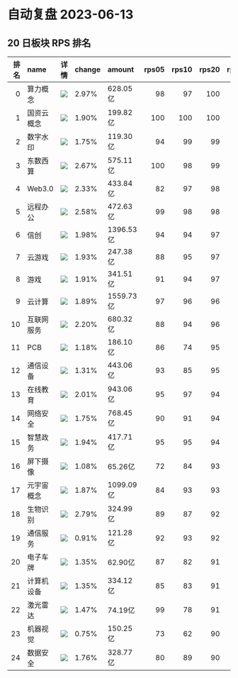 # 自动复盘 2023-06-13
## 20 日板块 RPS 排名
|   排名 | name       | 详情                                                                                                | change   | amount    |   rps05 |   rps10 |   rps20 |   rps50 |   rps120 |   rps250 | volume      |
|-------:|:-----------|:----------------------------------------------------------------------------------------------------|:---------|:----------|--------:|--------:|--------:|--------:|---------:|---------:|:------------|
|      0 | 算力概念   | ![](https://sykent-blog-image.oss-cn-beijing.aliyuncs.com/quant/image/2023/6/1686645419775-tmp.jpg) | 2.97%    | 628.05亿  |      98 |      97 |     100 |     100 |        0 |        0 | 2178.15万手 |
|      1 | 国资云概念 | ![](https://sykent-blog-image.oss-cn-beijing.aliyuncs.com/quant/image/2023/6/1686645421191-tmp.jpg) | 1.90%    | 199.82亿  |     100 |     100 |     100 |      88 |       98 |      100 | 996.76万手  |
|      2 | 数字水印   | ![](https://sykent-blog-image.oss-cn-beijing.aliyuncs.com/quant/image/2023/6/1686645421863-tmp.jpg) | 1.75%    | 119.30亿  |      94 |      99 |      99 |      93 |        0 |        0 | 707.00万手  |
|      3 | 东数西算   | ![](https://sykent-blog-image.oss-cn-beijing.aliyuncs.com/quant/image/2023/6/1686645422817-tmp.jpg) | 2.67%    | 575.11亿  |     100 |      98 |      99 |      97 |       99 |       99 | 3074.20万手 |
|      4 | Web3.0     | ![](https://sykent-blog-image.oss-cn-beijing.aliyuncs.com/quant/image/2023/6/1686645423687-tmp.jpg) | 2.33%    | 433.84亿  |      82 |      97 |      98 |      97 |      100 |        0 | 2966.76万手 |
|      5 | 远程办公   | ![](https://sykent-blog-image.oss-cn-beijing.aliyuncs.com/quant/image/2023/6/1686645424657-tmp.jpg) | 2.58%    | 472.63亿  |      99 |      98 |      98 |      92 |       98 |       98 | 2228.13万手 |
|      6 | 信创       | ![](https://sykent-blog-image.oss-cn-beijing.aliyuncs.com/quant/image/2023/6/1686645425418-tmp.jpg) | 1.98%    | 1396.53亿 |      94 |      94 |      97 |      89 |       96 |        0 | 7047.79万手 |
|      7 | 云游戏     | ![](https://sykent-blog-image.oss-cn-beijing.aliyuncs.com/quant/image/2023/6/1686645426440-tmp.jpg) | 1.93%    | 247.38亿  |      88 |      95 |      97 |      99 |       99 |       99 | 2143.05万手 |
|      8 | 游戏       | ![](https://sykent-blog-image.oss-cn-beijing.aliyuncs.com/quant/image/2023/6/1686645427386-tmp.jpg) | 1.91%    | 341.51亿  |      91 |      94 |      97 |     100 |      100 |      100 | 2830.03万手 |
|      9 | 云计算     | ![](https://sykent-blog-image.oss-cn-beijing.aliyuncs.com/quant/image/2023/6/1686645428390-tmp.jpg) | 1.89%    | 1559.73亿 |      97 |      96 |      96 |      88 |       95 |       96 | 8788.90万手 |
|     10 | 互联网服务 | ![](https://sykent-blog-image.oss-cn-beijing.aliyuncs.com/quant/image/2023/6/1686645429372-tmp.jpg) | 2.20%    | 680.32亿  |      88 |      94 |      96 |      84 |       95 |       96 | 4216.72万手 |
|     11 | PCB        | ![](https://sykent-blog-image.oss-cn-beijing.aliyuncs.com/quant/image/2023/6/1686645430405-tmp.jpg) | 1.18%    | 186.10亿  |      86 |      74 |      95 |      84 |       80 |       81 | 1016.68万手 |
|     12 | 通信设备   | ![](https://sykent-blog-image.oss-cn-beijing.aliyuncs.com/quant/image/2023/6/1686645431353-tmp.jpg) | 1.31%    | 443.06亿  |      93 |      85 |      95 |      96 |       88 |       90 | 1946.02万手 |
|     13 | 在线教育   | ![](https://sykent-blog-image.oss-cn-beijing.aliyuncs.com/quant/image/2023/6/1686645432379-tmp.jpg) | 2.01%    | 943.06亿  |      95 |      97 |      94 |      98 |       97 |       98 | 6306.32万手 |
|     14 | 网络安全   | ![](https://sykent-blog-image.oss-cn-beijing.aliyuncs.com/quant/image/2023/6/1686645433489-tmp.jpg) | 1.75%    | 768.45亿  |      90 |      91 |      94 |      69 |       93 |       94 | 4649.75万手 |
|     15 | 智慧政务   | ![](https://sykent-blog-image.oss-cn-beijing.aliyuncs.com/quant/image/2023/6/1686645434616-tmp.jpg) | 1.94%    | 417.71亿  |      95 |      95 |      94 |      85 |       92 |       94 | 2640.73万手 |
|     16 | 屏下摄像   | ![](https://sykent-blog-image.oss-cn-beijing.aliyuncs.com/quant/image/2023/6/1686645435632-tmp.jpg) | 1.08%    | 65.26亿   |      72 |      84 |      93 |      66 |       82 |       65 | 872.30万手  |
|     17 | 元宇宙概念 | ![](https://sykent-blog-image.oss-cn-beijing.aliyuncs.com/quant/image/2023/6/1686645436563-tmp.jpg) | 1.87%    | 1099.09亿 |      84 |      93 |      93 |      97 |       96 |       95 | 7157.84万手 |
|     18 | 生物识别   | ![](https://sykent-blog-image.oss-cn-beijing.aliyuncs.com/quant/image/2023/6/1686645437632-tmp.jpg) | 2.79%    | 324.99亿  |      89 |      87 |      92 |      79 |       93 |       89 | 1587.82万手 |
|     19 | 通信服务   | ![](https://sykent-blog-image.oss-cn-beijing.aliyuncs.com/quant/image/2023/6/1686645438629-tmp.jpg) | 0.91%    | 121.28亿  |      92 |      93 |      92 |      90 |       90 |       89 | 1107.11万手 |
|     20 | 电子车牌   | ![](https://sykent-blog-image.oss-cn-beijing.aliyuncs.com/quant/image/2023/6/1686645439646-tmp.jpg) | 1.35%    | 62.90亿   |      87 |      82 |      91 |      78 |       89 |       93 | 470.63万手  |
|     21 | 计算机设备 | ![](https://sykent-blog-image.oss-cn-beijing.aliyuncs.com/quant/image/2023/6/1686645440691-tmp.jpg) | 1.35%    | 334.12亿  |      85 |      83 |      91 |      92 |       89 |       88 | 1367.89万手 |
|     22 | 激光雷达   | ![](https://sykent-blog-image.oss-cn-beijing.aliyuncs.com/quant/image/2023/6/1686645441717-tmp.jpg) | 1.47%    | 74.19亿   |      99 |      78 |      91 |      87 |       69 |       85 | 311.72万手  |
|     23 | 机器视觉   | ![](https://sykent-blog-image.oss-cn-beijing.aliyuncs.com/quant/image/2023/6/1686645442751-tmp.jpg) | 0.75%    | 150.25亿  |      73 |      62 |      90 |      65 |       93 |       97 | 676.45万手  |
|     24 | 数据安全   | ![](https://sykent-blog-image.oss-cn-beijing.aliyuncs.com/quant/image/2023/6/1686645443818-tmp.jpg) | 1.76%    | 328.77亿  |      80 |      89 |      90 |      56 |       94 |       94 | 2257.21万手 |